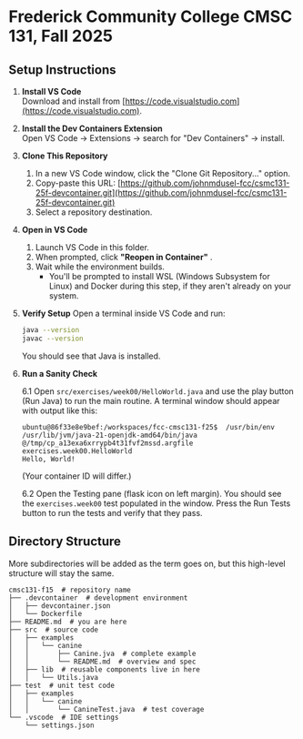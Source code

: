 # Frederick Community College CMSC 131, Fall 2025


## Setup Instructions 

1. **Install VS Code**  
   Download and install from [https://code.visualstudio.com](https://code.visualstudio.com).

2. **Install the Dev Containers Extension**  
   Open VS Code → Extensions → search for "Dev Containers" → install.

3. **Clone This Repository** 
    1. In a new VS Code window, click the "Clone Git Repository..." option.
    2. Copy-paste this URL: [https://github.com/johnmdusel-fcc/csmc131-25f-devcontainer.git](https://github.com/johnmdusel-fcc/csmc131-25f-devcontainer.git)
    3. Select a repository destination.

5. **Open in VS Code**
    1. Launch VS Code in this folder.
    2. When prompted, click **"Reopen in Container"** .
    3. Wait while the environment builds.
        - You'll be prompted to install WSL (Windows Subsystem for Linux) and Docker during this step, if they aren't already on your system.

6. **Verify Setup**
    Open a terminal inside VS Code and run:
    ```bash
    java --version
    javac --version
    ```
    You should see that Java is installed.

7. **Run a Sanity Check** 
    
    6.1 Open `src/exercises/week00/HelloWorld.java` and use the play button (Run Java) to run the main routine. A terminal window should appear with output like this:
    ```
    ubuntu@86f33e8e9bef:/workspaces/fcc-cmsc131-f25$  /usr/bin/env /usr/lib/jvm/java-21-openjdk-amd64/bin/java @/tmp/cp_a13exa6xrrypb4t31fvf2mssd.argfile exercises.week00.HelloWorld 
    Hello, World!
    ```
    (Your container ID will differ.)

    6.2 Open the Testing pane (flask icon on left margin). You should see the `exercises.week00` test populated in the window. Press the Run Tests button to run the tests and verify that they pass.


## Directory Structure

More subdirectories will be added as the term goes on, but this high-level structure will stay the same.

```
cmsc131-f15  # repository name
├── .devcontainer  # development environment
│   ├── devcontainer.json
│   └── Dockerfile
├── README.md  # you are here
├── src  # source code
│   ├── examples
│   │   └── canine
│   │       ├── Canine.jva  # complete example
│   │       └── README.md  # overview and spec
│   ├── lib  # reusable components live in here
│   │   └── Utils.java
├── test  # unit test code
│   ├── examples
│   │   └── canine
│   │       └── CanineTest.java  # test coverage
└── .vscode  # IDE settings
    └── settings.json
```

